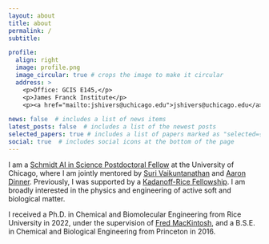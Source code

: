 ```yaml
---
layout: about
title: about
permalink: /
subtitle:

profile:
  align: right
  image: profile.png
  image_circular: true # crops the image to make it circular
  address: >
    <p>Office: GCIS E145,</p>
    <p>James Franck Institute</p>
    <p><a href="mailto:jshivers@uchicago.edu">jshivers@uchicago.edu</a></p>

news: false  # includes a list of news items
latest_posts: false  # includes a list of the newest posts
selected_papers: true # includes a list of papers marked as "selected={true}"
social: true  # includes social icons at the bottom of the page
---
```


I am a [Schmidt AI in Science Postdoctoral Fellow](https://www.schmidtfutures.com/our-work/schmidt-ai-in-science-postdocs/) at the University of Chicago, where I am jointly mentored by [Suri Vaikuntanathan](https://chemistry.uchicago.edu/faculty/suri-vaikuntanathan-0) and [Aaron Dinner](https://chemistry.uchicago.edu/faculty/aaron-dinner). Previously, I was supported by a [Kadanoff-Rice Fellowship](https://mrsec.uchicago.edu/education/for-our-research-community/kadanoff-rice-postdoctoral-fellowships/). I am broadly interested in the physics and engineering of active soft and biological matter.

I received a Ph.D. in Chemical and Biomolecular Engineering from Rice University in 2022, under the supervision of [Fred MacKintosh](https://profiles.rice.edu/faculty/frederick-c-mackintosh), and a B.S.E. in Chemical and Biological Engineering from Princeton in 2016.